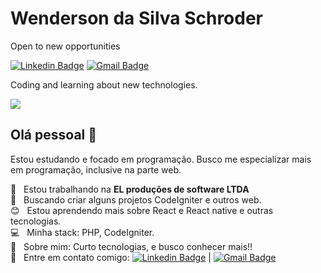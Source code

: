 # Wenderson da Silva Schroder


Open to new opportunities

[![Linkedin Badge](https://img.shields.io/badge/-Wenderson%20da%20Silva%20Schroder-0073b1?style=flat-square&logo=Linkedin&logoColor=white&link=https://www.linkedin.com/in/wenderson-da-silva-schroder-a76a281ab/)](https://www.linkedin.com/in/wenderson-da-silva-schroder-a76a281ab/)  [![Gmail Badge](https://img.shields.io/badge/-wendersondasilva3@gmail.com-f00?style=flat-square&logo=Gmail&logoColor=white&link=mailto:wendersondasilva3@@gmail.com)](mailto:wendersondasilva3@@gmail.com)

Coding and learning about new technologies.

<img width="auto" src="https://media-exp1.licdn.com/dms/image/C4D16AQEe4yNSpoyKmw/profile-displaybackgroundimage-shrink_200_800/0?e=1602115200&v=beta&t=iHL-FQz6j8eJFbV1ZfZlWGrn1StmsU8AoFzLriBEzsU">

## Olá pessoal 👋

Estou estudando e focado em programação.
Busco me especializar mais em programação, inclusive na parte web.

 :office:  &nbsp; Estou trabalhando na **EL produções de software LTDA**
 <br/> :purple_heart: &nbsp; Buscando criar alguns projetos CodeIgniter e outros web. 
 <br/> :blush: &nbsp; Estou aprendendo mais sobre React e React native e outras tecnologias.
 <br/> :computer: &nbsp; Minha stack: PHP, CodeIgniter.
 <br/> 💬  &nbsp; Sobre mim: Curto tecnologias, e busco conhecer mais!!
 <br/> :email: &nbsp; Entre em contato comigo: [![Linkedin Badge](https://img.shields.io/badge/-Linkedin-0073b1?style=flat-square&logo=Linkedin&logoColor=white&link=https://www.linkedin.com/in/wenderson-da-silva-schroder-a76a281ab/)](https://www.linkedin.com/in/wenderson-da-silva-schroder-a76a281ab/) 
| 
[![Gmail Badge](https://img.shields.io/badge/-Gmail-c14438?style=flat-square&logo=Gmail&logoColor=white&link=mailto:wendersondasilva3@gmail.com)](mailto:wendersondasilva3@gmail.com)

